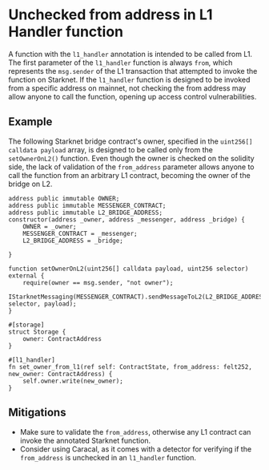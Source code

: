 # Unchecked from address in L1 Handler function

A function with the `l1_handler` annotation is intended to be called from L1. The first parameter of the `l1_handler` function is always `from`, which represents the `msg.sender` of the L1 transaction that attempted to invoke the function on Starknet. If the `l1_handler` function is designed to be invoked from a specific address on mainnet, not checking the from address may allow anyone to call the function, opening up access control vulnerabilities.

## Example

The following Starknet bridge contract's owner, specified in the `uint256[] calldata payload` array, is designed to be called only from the `setOwnerOnL2()` function. Even though the owner is checked on the solidity side, the lack of validation of the `from_address` parameter allows anyone to call the function from an arbitrary L1 contract, becoming the owner of the bridge on L2.

```solidity
address public immutable OWNER;
address public immutable MESSENGER_CONTRACT;
address public immutable L2_BRIDGE_ADDRESS;
constructor(address _owner, address _messenger, address _bridge) {
    OWNER = _owner;
    MESSENGER_CONTRACT = _messenger;
    L2_BRIDGE_ADDRESS = _bridge;

}

function setOwnerOnL2(uint256[] calldata payload, uint256 selector) external {
    require(owner == msg.sender, "not owner");
    IStarknetMessaging(MESSENGER_CONTRACT).sendMessageToL2(L2_BRIDGE_ADDRESS, selector, payload);
}
```

```Cairo
#[storage]
struct Storage {
    owner: ContractAddress
}

#[l1_handler]
fn set_owner_from_l1(ref self: ContractState, from_address: felt252, new_owner: ContractAddress) {
    self.owner.write(new_owner);
}

```

## Mitigations

- Make sure to validate the `from_address`, otherwise any L1 contract can invoke the annotated Starknet function.
- Consider using Caracal, as it comes with a detector for verifying if the `from_address` is unchecked in an `l1_handler` function.
